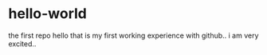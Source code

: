 # hello-world
the first repo
hello that is my first working experience with github..
i am very excited..  
